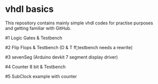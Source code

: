 # vhdl basics
This repository contains mainly simple vhdl codes for practise purposes and getting familiar with GitHub.

#1 Logic Gates & Testbench

#2 Flip Flops & Testbench (D & T ff,testbench needs a rewrite)

#3 sevenSeg (Arduino devkit 7 segment display driver)

#4 Counter 8 bit & Testbench

#5 SubClock example with counter
